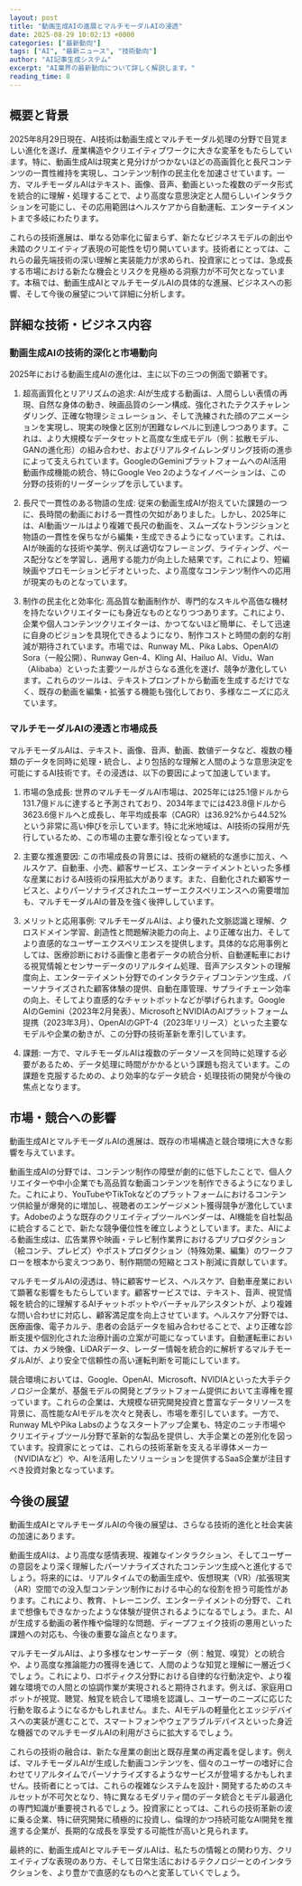 ```yaml
---
layout: post
title: "動画生成AIの進展とマルチモーダルAIの浸透"
date: 2025-08-29 10:02:13 +0000
categories: ["最新動向"]
tags: ["AI", "最新ニュース", "技術動向"]
author: "AI記事生成システム"
excerpt: "AI業界の最新動向について詳しく解説します。"
reading_time: 8
---
```


## 概要と背景

2025年8月29日現在、AI技術は動画生成とマルチモーダル処理の分野で目覚ましい進化を遂げ、産業構造やクリエイティブワークに大きな変革をもたらしています。特に、動画生成AIは現実と見分けがつかないほどの高画質化と長尺コンテンツの一貫性維持を実現し、コンテンツ制作の民主化を加速させています。一方、マルチモーダルAIはテキスト、画像、音声、動画といった複数のデータ形式を統合的に理解・処理することで、より高度な意思決定と人間らしいインタラクションを可能にし、その応用範囲はヘルスケアから自動運転、エンターテイメントまで多岐にわたります。

これらの技術進展は、単なる効率化に留まらず、新たなビジネスモデルの創出や未踏のクリエイティブ表現の可能性を切り開いています。技術者にとっては、これらの最先端技術の深い理解と実装能力が求められ、投資家にとっては、急成長する市場における新たな機会とリスクを見極める洞察力が不可欠となっています。本稿では、動画生成AIとマルチモーダルAIの具体的な進展、ビジネスへの影響、そして今後の展望について詳細に分析します。

## 詳細な技術・ビジネス内容

### 動画生成AIの技術的深化と市場動向

2025年における動画生成AIの進化は、主に以下の三つの側面で顕著です。

1.  超高画質化とリアリズムの追求: AIが生成する動画は、人間らしい表情の再現、自然な身体の動き、映画品質のシーン構成、強化されたテクスチャレンダリング、正確な物理シミュレーション、そして洗練された顔のアニメーションを実現し、現実の映像と区別が困難なレベルに到達しつつあります。これは、より大規模なデータセットと高度な生成モデル（例：拡散モデル、GANの進化形）の組み合わせ、およびリアルタイムレンダリング技術の進歩によって支えられています。GoogleのGeminiプラットフォームへのAI活用動画作成機能の統合、特にGoogle Veo 2のようなイノベーションは、この分野の技術的リーダーシップを示しています。

2.  長尺で一貫性のある物語の生成: 従来の動画生成AIが抱えていた課題の一つに、長時間の動画における一貫性の欠如がありました。しかし、2025年には、AI動画ツールはより複雑で長尺の動画を、スムーズなトランジションと物語の一貫性を保ちながら編集・生成できるようになっています。これは、AIが映画的な技術や美学、例えば適切なフレーミング、ライティング、ペース配分などを学習し、適用する能力が向上した結果です。これにより、短編映画やプロモーションビデオといった、より高度なコンテンツ制作への応用が現実のものとなっています。

3.  制作の民主化と効率化: 高品質な動画制作が、専門的なスキルや高価な機材を持たないクリエイターにも身近なものとなりつつあります。これにより、企業や個人コンテンツクリエイターは、かつてないほど簡単に、そして迅速に自身のビジョンを具現化できるようになり、制作コストと時間の劇的な削減が期待されています。市場では、Runway ML、Pika Labs、OpenAIのSora（一般公開）、Runway Gen-4、Kling AI、Hailuo AI、Vidu、Wan（Alibaba）といった主要ツールがさらなる進化を遂げ、競争が激化しています。これらのツールは、テキストプロンプトから動画を生成するだけでなく、既存の動画を編集・拡張する機能も強化しており、多様なニーズに応えています。

### マルチモーダルAIの浸透と市場成長

マルチモーダルAIは、テキスト、画像、音声、動画、数値データなど、複数の種類のデータを同時に処理・統合し、より包括的な理解と人間のような意思決定を可能にするAI技術です。その浸透は、以下の要因によって加速しています。

1.  市場の急成長: 世界のマルチモーダルAI市場は、2025年には25.1億ドルから131.7億ドルに達すると予測されており、2034年までには423.8億ドルから3623.6億ドルへと成長し、年平均成長率（CAGR）は36.92%から44.52%という非常に高い伸びを示しています。特に北米地域は、AI技術の採用が先行しているため、この市場の主要な牽引役となっています。

2.  主要な推進要因: この市場成長の背景には、技術の継続的な進歩に加え、ヘルスケア、自動車、小売、顧客サービス、エンターテイメントといった多様な産業におけるAI技術の採用拡大があります。また、自動化された顧客サービスと、よりパーソナライズされたユーザーエクスペリエンスへの需要増加も、マルチモーダルAIの普及を強く後押ししています。

3.  メリットと応用事例: マルチモーダルAIは、より優れた文脈認識と理解、クロスドメイン学習、創造性と問題解決能力の向上、より正確な出力、そしてより直感的なユーザーエクスペリエンスを提供します。具体的な応用事例としては、医療診断における画像と患者データの統合分析、自動運転車における視覚情報とセンサーデータのリアルタイム処理、音声アシスタントの理解度向上、エンターテイメント分野でのインタラクティブコンテンツ生成、パーソナライズされた顧客体験の提供、自動在庫管理、サプライチェーン効率の向上、そしてより直感的なチャットボットなどが挙げられます。Google AIのGemini（2023年2月発表）、MicrosoftとNVIDIAのAIプラットフォーム提携（2023年3月）、OpenAIのGPT-4（2023年リリース）といった主要なモデルや企業の動きが、この分野の技術革新を牽引しています。

4.  課題: 一方で、マルチモーダルAIは複数のデータソースを同時に処理する必要があるため、データ処理に時間がかかるという課題も抱えています。この課題を克服するための、より効率的なデータ統合・処理技術の開発が今後の焦点となります。

## 市場・競合への影響

動画生成AIとマルチモーダルAIの進展は、既存の市場構造と競合環境に大きな影響を与えています。

動画生成AIの分野では、コンテンツ制作の障壁が劇的に低下したことで、個人クリエイターや中小企業でも高品質な動画コンテンツを制作できるようになりました。これにより、YouTubeやTikTokなどのプラットフォームにおけるコンテンツ供給量が爆発的に増加し、視聴者のエンゲージメント獲得競争が激化しています。Adobeのような既存のクリエイティブツールベンダーは、AI機能を自社製品に統合することで、新たな競争優位性を確立しようとしています。また、AIによる動画生成は、広告業界や映画・テレビ制作業界におけるプリプロダクション（絵コンテ、プレビズ）やポストプロダクション（特殊効果、編集）のワークフローを根本から変えつつあり、制作期間の短縮とコスト削減に貢献しています。

マルチモーダルAIの浸透は、特に顧客サービス、ヘルスケア、自動車産業において顕著な影響をもたらしています。顧客サービスでは、テキスト、音声、視覚情報を統合的に理解するAIチャットボットやバーチャルアシスタントが、より複雑な問い合わせに対応し、顧客満足度を向上させています。ヘルスケア分野では、医療画像、電子カルテ、患者の会話データを組み合わせることで、より正確な診断支援や個別化された治療計画の立案が可能になっています。自動運転車においては、カメラ映像、LiDARデータ、レーダー情報を統合的に解析するマルチモーダルAIが、より安全で信頼性の高い運転判断を可能にしています。

競合環境においては、Google、OpenAI、Microsoft、NVIDIAといった大手テクノロジー企業が、基盤モデルの開発とプラットフォーム提供において主導権を握っています。これらの企業は、大規模な研究開発投資と豊富なデータリソースを背景に、高性能なAIモデルを次々と発表し、市場を牽引しています。一方で、Runway MLやPika Labsのようなスタートアップ企業も、特定のニッチ市場やクリエイティブツール分野で革新的な製品を提供し、大手企業との差別化を図っています。投資家にとっては、これらの技術革新を支える半導体メーカー（NVIDIAなど）や、AIを活用したソリューションを提供するSaaS企業が注目すべき投資対象となっています。

## 今後の展望

動画生成AIとマルチモーダルAIの今後の展望は、さらなる技術的進化と社会実装の加速にあります。

動画生成AIは、より高度な感情表現、複雑なインタラクション、そしてユーザーの意図をより深く理解したパーソナライズされたコンテンツ生成へと進化するでしょう。将来的には、リアルタイムでの動画生成や、仮想現実（VR）/拡張現実（AR）空間での没入型コンテンツ制作における中心的な役割を担う可能性があります。これにより、教育、トレーニング、エンターテイメントの分野で、これまで想像もできなかったような体験が提供されるようになるでしょう。また、AIが生成する動画の著作権や倫理的な問題、ディープフェイク技術の悪用といった課題への対応も、今後の重要な論点となります。

マルチモーダルAIは、より多様なセンサーデータ（例：触覚、嗅覚）との統合や、より高度な推論能力の獲得を通じて、人間のような知覚と理解に一層近づくでしょう。これにより、ロボティクス分野における自律的な行動決定や、より複雑な環境での人間との協調作業が実現されると期待されます。例えば、家庭用ロボットが視覚、聴覚、触覚を統合して環境を認識し、ユーザーのニーズに応じた行動を取るようになるかもしれません。また、AIモデルの軽量化とエッジデバイスへの実装が進むことで、スマートフォンやウェアラブルデバイスといった身近な機器でのマルチモーダルAIの利用がさらに拡大するでしょう。

これらの技術の融合は、新たな産業の創出と既存産業の再定義を促します。例えば、マルチモーダルAIが生成した動画コンテンツを、個々のユーザーの嗜好に合わせてリアルタイムでパーソナライズするようなサービスが登場するかもしれません。技術者にとっては、これらの複雑なシステムを設計・開発するためのスキルセットが不可欠となり、特に異なるモダリティ間のデータ統合とモデル最適化の専門知識が重要視されるでしょう。投資家にとっては、これらの技術革新の波に乗る企業、特に研究開発に積極的に投資し、倫理的かつ持続可能なAI開発を推進する企業が、長期的な成長を享受する可能性が高いと見られます。

最終的に、動画生成AIとマルチモーダルAIは、私たちの情報との関わり方、クリエイティブな表現のあり方、そして日常生活におけるテクノロジーとのインタラクションを、より豊かで直感的なものへと変革していくでしょう。

